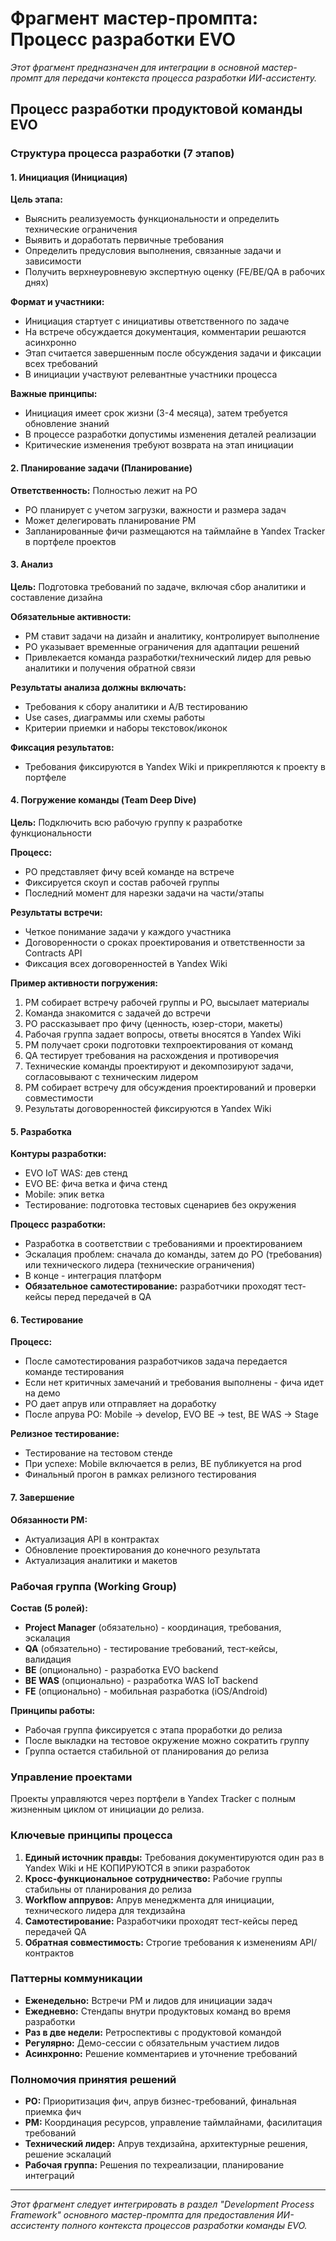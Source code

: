 # Фрагмент мастер-промпта: Процесс разработки EVO

*Этот фрагмент предназначен для интеграции в основной мастер-промпт для передачи контекста процесса разработки ИИ-ассистенту.*

## Процесс разработки продуктовой команды EVO

### Структура процесса разработки (7 этапов)

#### 1. Инициация (Инициация)
**Цель этапа:**
- Выяснить реализуемость функциональности и определить технические ограничения
- Выявить и доработать первичные требования
- Определить предусловия выполнения, связанные задачи и зависимости
- Получить верхнеуровневую экспертную оценку (FE/BE/QA в рабочих днях)

**Формат и участники:**
- Инициация стартует с инициативы ответственного по задаче
- На встрече обсуждается документация, комментарии решаются асинхронно
- Этап считается завершенным после обсуждения задачи и фиксации всех требований
- В инициации участвуют релевантные участники процесса

**Важные принципы:**
- Инициация имеет срок жизни (3-4 месяца), затем требуется обновление знаний
- В процессе разработки допустимы изменения деталей реализации
- Критические изменения требуют возврата на этап инициации

#### 2. Планирование задачи (Планирование)
**Ответственность:** Полностью лежит на PO
- PO планирует с учетом загрузки, важности и размера задач
- Может делегировать планирование PM
- Запланированные фичи размещаются на таймлайне в Yandex Tracker в портфеле проектов

#### 3. Анализ
**Цель:** Подготовка требований по задаче, включая сбор аналитики и составление дизайна

**Обязательные активности:**
- PM ставит задачи на дизайн и аналитику, контролирует выполнение
- PO указывает временные ограничения для адаптации решений
- Привлекается команда разработки/технический лидер для ревью аналитики и получения обратной связи

**Результаты анализа должны включать:**
- Требования к сбору аналитики и A/B тестированию
- Use cases, диаграммы или схемы работы
- Критерии приемки и наборы текстовок/иконок

**Фиксация результатов:**
- Требования фиксируются в Yandex Wiki и прикрепляются к проекту в портфеле

#### 4. Погружение команды (Team Deep Dive)
**Цель:** Подключить всю рабочую группу к разработке функциональности

**Процесс:**
- PO представляет фичу всей команде на встрече
- Фиксируется скоуп и состав рабочей группы
- Последний момент для нарезки задачи на части/этапы

**Результаты встречи:**
- Четкое понимание задачи у каждого участника
- Договоренности о сроках проектирования и ответственности за Contracts API
- Фиксация всех договоренностей в Yandex Wiki

**Пример активности погружения:**
1. PM собирает встречу рабочей группы и PO, высылает материалы
2. Команда знакомится с задачей до встречи
3. PO рассказывает про фичу (ценность, юзер-стори, макеты)
4. Рабочая группа задает вопросы, ответы вносятся в Yandex Wiki
5. PM получает сроки подготовки техпроектирования от команд
6. QA тестирует требования на расхождения и противоречия
7. Технические команды проектируют и декомпозируют задачи, согласовывают с техническим лидером
8. PM собирает встречу для обсуждения проектирований и проверки совместимости
9. Результаты договоренностей фиксируются в Yandex Wiki

#### 5. Разработка
**Контуры разработки:**
- EVO IoT WAS: дев стенд
- EVO BE: фича ветка и фича стенд
- Mobile: эпик ветка
- Тестирование: подготовка тестовых сценариев без окружения

**Процесс разработки:**
- Разработка в соответствии с требованиями и проектированием
- Эскалация проблем: сначала до команды, затем до PO (требования) или технического лидера (технические ограничения)
- В конце - интеграция платформ
- **Обязательное самотестирование:** разработчики проходят тест-кейсы перед передачей в QA


#### 6. Тестирование
**Процесс:**
- После самотестирования разработчиков задача передается команде тестирования
- Если нет критичных замечаний и требования выполнены - фича идет на демо
- PO дает апрув или отправляет на доработку
- После апрува PO: Mobile → develop, EVO BE → test, BE WAS → Stage

**Релизное тестирование:**
- Тестирование на тестовом стенде
- При успехе: Mobile включается в релиз, BE публикуется на prod
- Финальный прогон в рамках релизного тестирования

#### 7. Завершение
**Обязанности PM:**
- Актуализация API в контрактах
- Обновление проектирования до конечного результата
- Актуализация аналитики и макетов

### Рабочая группа (Working Group)

**Состав (5 ролей):**
- **Project Manager** (обязательно) - координация, требования, эскалация
- **QA** (обязательно) - тестирование требований, тест-кейсы, валидация
- **BE** (опционально) - разработка EVO backend
- **BE WAS** (опционально) - разработка WAS IoT backend  
- **FE** (опционально) - мобильная разработка (iOS/Android)

**Принципы работы:**
- Рабочая группа фиксируется с этапа проработки до релиза
- После выкладки на тестовое окружение можно сократить группу
- Группа остается стабильной от планирования до релиза

### Управление проектами

Проекты управляются через портфели в Yandex Tracker с полным жизненным циклом от инициации до релиза.

### Ключевые принципы процесса

1. **Единый источник правды:** Требования документируются один раз в Yandex Wiki и НЕ КОПИРУЮТСЯ в эпики разработок
2. **Кросс-функциональное сотрудничество:** Рабочие группы стабильны от планирования до релиза
3. **Workflow аппрувов:** Апрув менеджмента для инициации, технического лидера для техдизайна
4. **Самотестирование:** Разработчики проходят тест-кейсы перед передачей QA
5. **Обратная совместимость:** Строгие требования к изменениям API/контрактов

### Паттерны коммуникации

- **Еженедельно:** Встречи PM и лидов для инициации задач
- **Ежедневно:** Стендапы внутри продуктовых команд во время разработки  
- **Раз в две недели:** Ретроспективы с продуктовой командой
- **Регулярно:** Демо-сессии с обязательным участием лидов
- **Асинхронно:** Решение комментариев и уточнение требований

### Полномочия принятия решений

- **PO:** Приоритизация фич, апрув бизнес-требований, финальная приемка фич
- **PM:** Координация ресурсов, управление таймлайнами, фасилитация требований  
- **Технический лидер:** Апрув техдизайна, архитектурные решения, решение эскалаций
- **Рабочая группа:** Решения по техреализации, планирование интеграций

---

*Этот фрагмент следует интегрировать в раздел "Development Process Framework" основного мастер-промпта для предоставления ИИ-ассистенту полного контекста процессов разработки команды EVO.*
